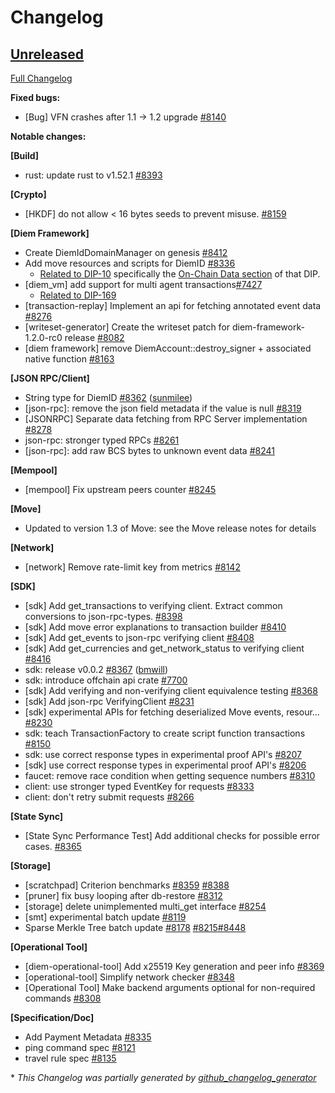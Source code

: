 # Changelog

## [Unreleased](https://github.com/diem/diem/tree/HEAD)

[Full Changelog](https://github.com/diem/diem/compare/diem-core-v1.2.0...HEAD)

**Fixed bugs:**

- \[Bug\] VFN crashes after 1.1 -\> 1.2 upgrade [\#8140](https://github.com/diem/diem/issues/8140)


**Notable changes:**

**[Build]**
- rust: update rust to v1.52.1 [\#8393](https://github.com/diem/diem/pull/8393)

**[Crypto]**
- \[HKDF\] do not allow \< 16 bytes seeds to prevent misuse. [\#8159](https://github.com/diem/diem/pull/8159)

**[Diem Framework]**
- Create DiemIdDomainManager on genesis [\#8412](https://github.com/diem/diem/pull/8412)
- Add move resources and scripts for DiemID [\#8336](https://github.com/diem/diem/pull/8336)
  - [Related to DIP-10](https://github.com/diem/dip/blob/main/dips/dip-10.md) specifically the [On-Chain Data section](https://github.com/diem/dip/blob/main/dips/dip-10.md#on-chain-data) of that DIP.
- \[diem_vm\] add support for multi agent transactions[\#7427](https://github.com/diem/diem/pull/7427)
   - [Related to DIP-169](https://github.com/diem/dip/blob/main/dips/dip-169.md)
- \[transaction-replay\] Implement an api for fetching annotated event data [\#8276](https://github.com/diem/diem/pull/8276)
- \[writeset-generator\] Create the writeset patch for diem-framework-1.2.0-rc0 release [\#8082](https://github.com/diem/diem/pull/8082)
- \[diem framework\] remove DiemAccount::destroy\_signer + associated native function [\#8163](https://github.com/diem/diem/pull/8163)

**[JSON RPC/Client]**
- String type for DiemID [\#8362](https://github.com/diem/diem/pull/8362) ([sunmilee](https://github.com/sunmilee))
- \[json-rpc\]: remove the json field metadata if the value is null [\#8319](https://github.com/diem/diem/pull/8319)
- \[JSONRPC\] Separate data fetching from RPC Server implementation [\#8278](https://github.com/diem/diem/pull/8278)
- json-rpc: stronger typed RPCs [\#8261](https://github.com/diem/diem/pull/8261)
- \[json-rpc\]: add raw BCS bytes to unknown event data [\#8241](https://github.com/diem/diem/pull/8241)

**[Mempool]**
- \[mempool\] Fix upstream peers counter [\#8245](https://github.com/diem/diem/pull/8245)

**[Move]**

- Updated to version 1.3 of Move: see the Move release notes for details

**[Network]**
- \[network\] Remove rate-limit key from metrics [\#8142](https://github.com/diem/diem/pull/8142)

**[SDK]**
- \[sdk\] Add get_transactions to verifying client. Extract common conversions to json-rpc-types. [\#8398](https://github.com/diem/diem/pull/8398)
- \[sdk\] Add move error explanations to transaction builder [\#8410](https://github.com/diem/diem/pull/8410)
- \[sdk\] Add get_events to json-rpc verifying client [\#8408](https://github.com/diem/diem/pull/8408)
- [sdk] Add get_currencies and get_network_status to verifying client [\#8416](https://github.com/diem/diem/pull/8416)
- sdk: release v0.0.2 [\#8367](https://github.com/diem/diem/pull/8367) ([bmwill](https://github.com/bmwill))
- sdk: introduce offchain api crate [\#7700](https://github.com/diem/diem/pull/7700)
- \[sdk\] Add verifying and non-verifying client equivalence testing [\#8368](https://github.com/diem/diem/pull/8368)
- \[sdk\] Add json-rpc VerifyingClient [\#8231](https://github.com/diem/diem/pull/8231)
- \[sdk\] experimental APIs for fetching deserialized Move events, resour… [\#8230](https://github.com/diem/diem/pull/8230)
- sdk: teach TransactionFactory to create script function transactions [\#8150](https://github.com/diem/diem/pull/8150)
- sdk: use correct response types in experimental proof API's [\#8207](https://github.com/diem/diem/pull/8207)
- \[sdk\] use correct response types in experimental proof API's [\#8206](https://github.com/diem/diem/pull/8206)
- faucet: remove race condition when getting sequence numbers [\#8310](https://github.com/diem/diem/pull/8310)
- client: use stronger typed EventKey for requests [\#8333](https://github.com/diem/diem/pull/8333)
- client: don't retry submit requests [\#8266](https://github.com/diem/diem/pull/8266)

**[State Sync]**
- \[State Sync Performance Test\] Add additional checks for possible error cases. [\#8365](https://github.com/diem/diem/pull/8365)

**[Storage]**
- \[scratchpad\] Criterion benchmarks [\#8359](https://github.com/diem/diem/pull/8359) [\#8388](https://github.com/diem/diem/pull/8388)
- \[pruner\] fix busy looping after db-restore [\#8312](https://github.com/diem/diem/pull/8312)
- \[storage\] delete unimplemented multi\_get interface [\#8254](https://github.com/diem/diem/pull/8254)
- \[smt\] experimental batch update [\#8119](https://github.com/diem/diem/pull/8119)
- Sparse Merkle Tree batch update [\#8178](https://github.com/diem/diem/pull/8178) [\#8215](https://github.com/diem/diem/pull/8215)[\#8448](https://github.com/diem/diem/pull/8448)

**[Operational Tool]**
- \[diem-operational-tool\] Add x25519 Key generation and peer info [\#8369](https://github.com/diem/diem/pull/8369)
- \[operational-tool\] Simplify network checker [\#8348](https://github.com/diem/diem/pull/8348)
- \[Operational Tool\] Make backend arguments optional for non-required commands [\#8308](https://github.com/diem/diem/pull/8308)

**[Specification/Doc]**
- Add Payment Metadata [\#8335](https://github.com/diem/diem/pull/8335)
- ping command spec [\#8121](https://github.com/diem/diem/pull/8121)
- travel rule spec [\#8135](https://github.com/diem/diem/pull/8135)


\* *This Changelog was partially generated by [github_changelog_generator](https://github.com/github-changelog-generator/github-changelog-generator)*
